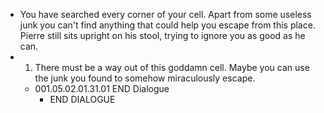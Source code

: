 - You have searched every corner of your cell. Apart from some useless junk you can't find anything that could help you escape from this place. Pierre still sits upright on his stool, trying to ignore you as good as he can.
- 1. There must be a way out of this goddamn cell. Maybe you can use the junk you found to somehow miraculously escape.
	- 001.05.02.01.31.01 END Dialogue
		- END DIALOGUE